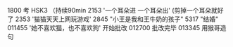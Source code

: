 1800    考 HSK3 （持续90min
2153    '一个耳朵进 一个耳朵出' (剪掉一个耳朵就好了
2353    '猫猫天天上网玩游戏'
2845    "小王是我和王牛奶的孩子"
5317    "结婚"
011455  '她不喜欢猫，也不喜欢狗'
    开始批改
012700  批改完毕
013345  用猴哥造句
